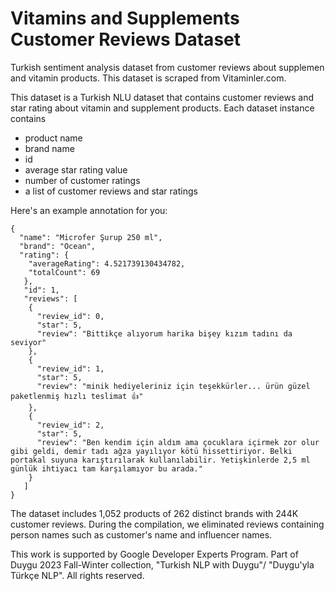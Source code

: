 # Vitamins and Supplements Customer Reviews Dataset

Turkish sentiment analysis dataset from customer reviews about supplemen and vitamin products. This dataset is scraped from Vitaminler.com.

This dataset is a Turkish NLU dataset that contains customer reviews and star rating about vitamin and supplement products.
Each dataset instance contains 

- product name
- brand name
- id
- average star rating value
- number of customer ratings
- a list of customer reviews and star ratings

Here's an example annotation for you:

```
{
  "name": "Microfer Şurup 250 ml",
  "brand": "Ocean",
  "rating": {
    "averageRating": 4.521739130434782,
    "totalCount": 69
   },
   "id": 1,
   "reviews": [
    {
      "review_id": 0,
      "star": 5,
      "review": "Bittikçe alıyorum harika bişey kızım tadını da seviyor"
    },
    {
      "review_id": 1,
      "star": 5,
      "review": "minik hediyeleriniz için teşekkürler... ürün güzel paketlenmiş hızlı teslimat 👍"
    },
    {
      "review_id": 2,
      "star": 5,
      "review": "Ben kendim için aldım ama çocuklara içirmek zor olur gibi geldi, demir tadı ağza yayılıyor kötü hissettiriyor. Belki portakal suyuna karıştırılarak kullanılabilir. Yetişkinlerde 2,5 ml günlük ihtiyacı tam karşılamıyor bu arada."
    }
   ]
}
```

The dataset includes 1,052 products of 262 distinct brands with 244K customer reviews. During the compilation, we eliminated reviews containing person names such as customer's name and influencer names.  

This work is supported by Google Developer Experts Program. Part of Duygu 2023 Fall-Winter collection, "Turkish NLP with Duygu"/ "Duygu'yla Türkçe NLP". All rights reserved.
